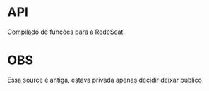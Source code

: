 # API
Compilado de funções para a RedeSeat.

# OBS
Essa source é antiga, estava privada apenas decidir deixar publico
